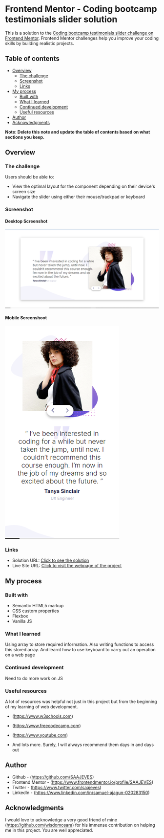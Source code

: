 # Frontend Mentor - Coding bootcamp testimonials slider solution

This is a solution to the [Coding bootcamp testimonials slider challenge on Frontend Mentor](https://www.frontendmentor.io/challenges/coding-bootcamp-testimonials-slider-4FNyLA8JL). Frontend Mentor challenges help you improve your coding skills by building realistic projects. 

## Table of contents

- [Overview](#overview)
  - [The challenge](#the-challenge)
  - [Screenshot](#screenshot)
  - [Links](#links)
- [My process](#my-process)
  - [Built with](#built-with)
  - [What I learned](#what-i-learned)
  - [Continued development](#continued-development)
  - [Useful resources](#useful-resources)
- [Author](#author)
- [Acknowledgments](#acknowledgments)

**Note: Delete this note and update the table of contents based on what sections you keep.** 

## Overview

### The challenge

Users should be able to:

- View the optimal layout for the component depending on their device's screen size
- Navigate the slider using either their mouse/trackpad or keyboard

### Screenshot

#### Desktop Screenshot
![](desktop.PNG)

#### Mobile Screenshoot
![](mobile.PNG)


### Links

- Solution URL: [Click to see the solution](https://github.com/SAAJEVES/FrontendMentor-challenge-on-JS-J02)
- Live Site URL: [Click to visit the webpage of the project](https://saajeves.github.io/FrontendMentor-challenge-on-JS-J02/)

## My process

### Built with

- Semantic HTML5 markup
- CSS custom properties
- Flexbox
- Vanilla JS


### What I learned

Using array to store required information. Also writing functions to access this stored array. And learnt how to use keyboard to carry out an operation on a web page

### Continued development

Need to do more work on JS

### Useful resources

A lot of resources was helpful not just in this project but from the beginning of my learning of web development.
- (https://www.w3schools.com) 

- (https://www.freecodecamp.com)

- (https://www.youtube.com)

- And lots more. Surely, I will always recommend them days in and days out



## Author

- Github - (https://github.com/SAAJEVES)
- Frontend Mentor - (https://www.frontendmentor.io/profile/SAAJEVES)
- Twitter - (https://www.twitter.com/saajeves)
- LinkedIn - (https://www.linkedin.com/in/samuel-ajagun-020283150)


## Acknowledgments

I would love to acknowledge a very good friend of mine (https://github.com/wisdomosara) for his immense contribution on helping me in this project. You are well appreciated.
